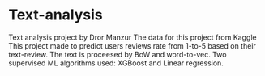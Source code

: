 # Text-analysis
Text analysis project by Dror Manzur
The data for this project from Kaggle
This project made to predict users reviews rate from 1-to-5 based on their text-review.
The text is proceesed by BoW and word-to-vec.
Two supervised ML algorithms used: XGBoost and Linear regression.


